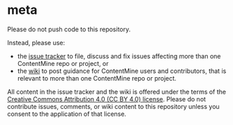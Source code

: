 # meta

Please do not push code to this repository.

Instead, please use:

- the [issue tracker](https://github.com/ContentMine/meta/issues) to file, discuss and fix issues affecting more than one ContentMine repo or project, or
- the [wiki](https://github.com/ContentMine/meta/wiki) to post guidance for ContentMine users and contributors, that is relevant to more than one ContentMine repo or project.

All content in the issue tracker and the wiki is offered under the terms of the [Creative Commons Attribution 4.0 (CC BY 4.0) license](https://creativecommons.org/licenses/by/4.0/). Please do not contribute issues, comments, or wiki content to this repository unless you consent to the application of that license.
